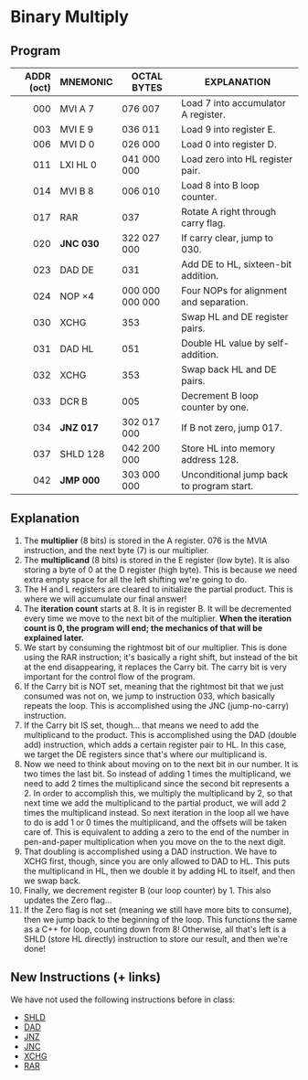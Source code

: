 # Binary Multiply

## Program

| ADDR (oct) | MNEMONIC    | OCTAL BYTES     | EXPLANATION                               |
| ---------: | ----------- | --------------- | ----------------------------------------- |
|        000 | MVI A 7     | 076 007         | Load 7 into accumulator A register.       |
|        003 | MVI E 9     | 036 011         | Load 9 into register E.                   |
|        006 | MVI D 0     | 026 000         | Load 0 into register D.                   |
|        011 | LXI HL 0    | 041 000 000     | Load zero into HL register pair.          |
|        014 | MVI B 8     | 006 010         | Load 8 into B loop counter.               |
|        017 | RAR         | 037             | Rotate A right through carry flag.        |
|        020 | **JNC 030** | 322 027 000     | If carry clear, jump to 030.              |
|        023 | DAD DE      | 031             | Add DE to HL, sixteen-bit addition.       |
|        024 | NOP ×4      | 000 000 000 000 | Four NOPs for alignment and separation.   |
|        030 | XCHG        | 353             | Swap HL and DE register pairs.            |
|        031 | DAD HL      | 051             | Double HL value by self-addition.         |
|        032 | XCHG        | 353             | Swap back HL and DE pairs.                |
|        033 | DCR B       | 005             | Decrement B loop counter by one.          |
|        034 | **JNZ 017** | 302 017 000     | If B not zero, jump 017.                  |
|        037 | SHLD 128    | 042 200 000     | Store HL into memory address 128.         |
|        042 | **JMP 000** | 303 000 000     | Unconditional jump back to program start. |

## Explanation

1. The **multiplier** (8 bits) is stored in the A register. 076 is the MVIA instruction,
   and the next byte (7) is our multiplier.
2. The **multiplicand** (8 bits) is stored in the E register (low byte). It is also storing a byte of 0 at the D register (high byte). This is because we need extra empty space for all the left shifting we're going to do.
3. The H and L registers are cleared to initialize the partial product. This is where we will accumulate our final answer!
4. The **iteration count** starts at 8. It is in register B. It will be decremented every time we move to the next bit of the multiplier. **When the iteration count is 0, the program will end; the mechanics of that will be explained later.**
5. We start by consuming the rightmost bit of our multiplier. This is done using the RAR instruction; it's basically a right shift, but instead of the bit at the end disappearing, it replaces the Carry bit. The carry bit is very important for the control flow of the program.
6. If the Carry bit is NOT set, meaning that the rightmost bit that we just consumed was not on, we jump to instruction 033, which basically repeats the loop. This is accomplished using the JNC (jump-no-carry) instruction.
7. If the Carry bit IS set, though... that means we need to add the multiplicand to the product. This is accomplished using the DAD (double add) instruction, which adds a certain register pair to HL. In this case, we target the DE registers since that's where our multiplicand is.
8. Now we need to think about moving on to the next bit in our number. It is two times the last bit. So instead of adding 1 times the multiplicand, we need to add 2 times the multiplicand since the second bit represents a 2. In order to accomplish this, we multiply the multiplicand by 2, so that next time we add the multiplicand to the partial product, we will add 2 times the multiplicand instead. So next iteration in the loop all we have to do is add 1 or 0 times the multiplicand, and the offsets will be taken care of. This is equivalent to adding a zero to the end of the number in pen-and-paper multiplication when you move on the to the next digit.
9. That doubling is accomplished using a DAD instruction. We have to XCHG first, though, since you are only allowed to DAD to HL. This puts the multiplicand in HL, then we double it by adding HL to itself, and then we swap back.
10. Finally, we decrement register B (our loop counter) by 1. This also updates the Zero flag...
11. If the Zero flag is not set (meaning we still have more bits to consume), then we jump back to the beginning of the loop. This functions the same as a C++ for loop, counting down from 8! Otherwise, all that's left is a SHLD (store HL directly) instruction to store our result, and then we're done!

## New Instructions (+ links)

We have not used the following instructions before in class:

- [SHLD](https://ubuntourist.codeberg.page/Altair-8800/part-4.html#shld)
- [DAD](https://ubuntourist.codeberg.page/Altair-8800/part-4.html#dad)
- [JNZ](https://ubuntourist.codeberg.page/Altair-8800/part-4.html#jnz)
- [JNC](https://ubuntourist.codeberg.page/Altair-8800/part-4.html#jnc)
- [XCHG](https://ubuntourist.codeberg.page/Altair-8800/part-4.html#xchg)
- [RAR](https://ubuntourist.codeberg.page/Altair-8800/part-4.html#rar)
